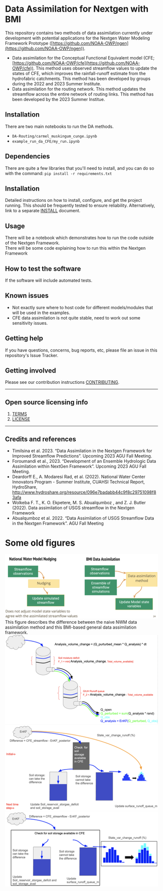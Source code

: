 # Data Assimilation for Nextgen with BMI

This repository contains two methods of data assimilation currently under development with potential applications for the Nextgen Water Modeling Framework Prototype ([https://github.com/NOAA-OWP/ngen](https://github.com/NOAA-OWP/ngen)).

- Data assimilation for the Conceptual Functional Equivalent model (CFE; [https://github.com/NOAA-OWP/cfe](https://github.com/NOAA-OWP/cfe)). This method uses observed streamflow values to update the states of CFE, which improves the rainfall-runoff estimate from the hydrofabric catchments. This method has been developed by groups during the 2022 and 2023 Summer Institute.
- Data assimilation for the routing network. This method updates the streamflow across the entire network of routing links. This method has been developed by the 2023 Summer Institue.

## Installation

There are two main notebooks to run the DA methods.
- `DA-Routing/carmel_muskingum_cunge.ipynb`
- `example_run_da_CFE/my_run.ipynb`

## Dependencies

There are quite a few libraries that you'll need to install, and you can do so with the command: `pip install -r requirements.txt`

## Installation

Detailed instructions on how to install, configure, and get the project running.
This should be frequently tested to ensure reliability. Alternatively, link to
a separate [INSTALL](INSTALL.md) document.


## Usage

There will be a notebook which demonstrates how to run the code outside of the Nextgen Framework.  
There will be some code explaining how to run this within the Nextgen Framework

## How to test the software

If the software will include automated tests.

## Known issues

* Not exactly sure where to host code for different models/modules that will be used in the examples.
* CFE data assimilation is not quite stable, need to work out some sensitivity issues.

## Getting help

If you have questions, concerns, bug reports, etc, please file an issue in this repository's Issue Tracker.

## Getting involved


Please see our contribution instructions [CONTRIBUTING](CONTRIBUTING.md).


----

## Open source licensing info
1. [TERMS](TERMS.md)
2. [LICENSE](LICENSE)


----

## Credits and references

* Timilsina et al. 2023. “Data Assimilation in the Nextgen Framework for Improved Streamflow Predictions”. Upcoming 2023 AGU Fall Meeting.
* Foroumandi et al., 2023. “Development of an Ensemble Hydrologic Data Assimilation within NextGen Framework”. Upcoming 2023 AGU Fall Meeting.
* Deardorff E., A. Modaresi Rad, et al. (2022). National Water Center Innovators Program - Summer Institute, CUAHSI Technical Report, HydroShare, http://www.hydroshare.org/resource/096e7badabb44c9f8c29751098f83afa
* Wolkeba F. T., K. O. Ekpetere, M. S. Abualqumboz , and Z. J. Butler (2022). Data assimilation of USGS streamflow in the Nextgen Framework
* Abualqumboz et al. 2022. “Data Assimilation of USGS Streamflow Data in the Nextgen Framework”. AGU Fall Meeting




# Some old figures

![](./doc/readme_figs/nwm_vs_bmi_da.png)
This figure describes the difference between the naive NWM data assimilation method and this BMI-based general data assimilation framework.
![](./doc/readme_figs/buckets.png)
![](./doc/readme_figs/logic_soil.png)
![](./doc/readme_figs/soil_and_giuh.png)
